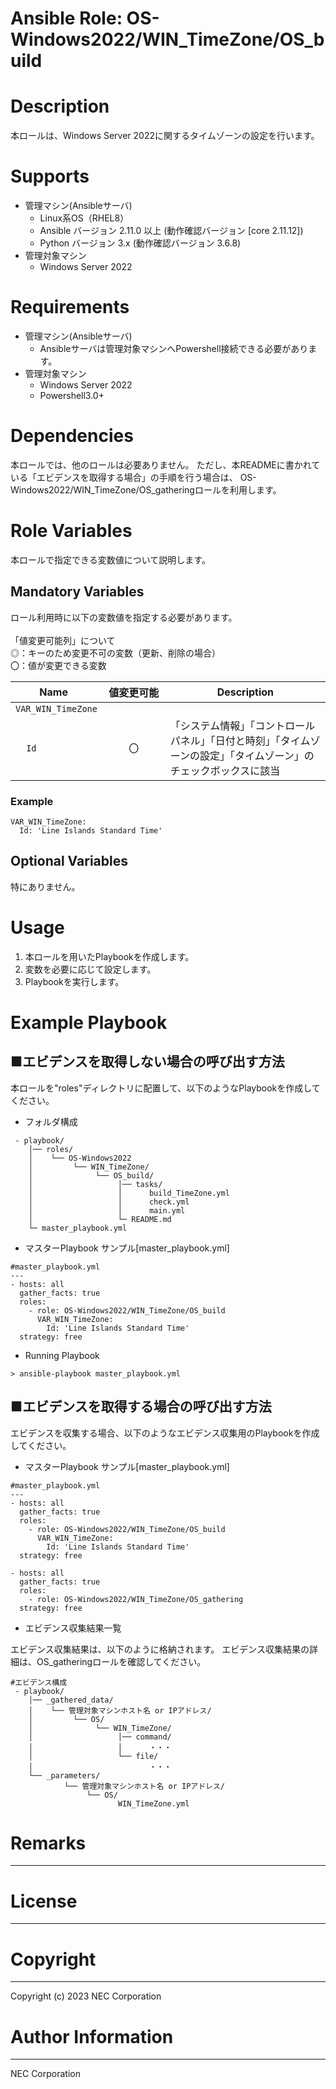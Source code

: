 Ansible Role: OS-Windows2022/WIN_TimeZone/OS_build
=======================================================
# Description
本ロールは、Windows Server 2022に関するタイムゾーンの設定を行います。

# Supports
- 管理マシン(Ansibleサーバ)
  * Linux系OS（RHEL8）
  * Ansible バージョン 2.11.0 以上 (動作確認バージョン [core 2.11.12])
  * Python バージョン 3.x  (動作確認バージョン 3.6.8)
- 管理対象マシン
  * Windows Server 2022

# Requirements
- 管理マシン(Ansibleサーバ)
  * Ansibleサーバは管理対象マシンへPowershell接続できる必要があります。
- 管理対象マシン
  * Windows Server 2022
  * Powershell3.0+

# Dependencies

本ロールでは、他のロールは必要ありません。
ただし、本READMEに書かれている「エビデンスを取得する場合」の手順を行う場合は、
OS-Windows2022/WIN_TimeZone/OS_gatheringロールを利用します。

# Role Variables

本ロールで指定できる変数値について説明します。

## Mandatory Variables

ロール利用時に以下の変数値を指定する必要があります。<br>
<br>
「値変更可能列」について<br>
  ◎：キーのため変更不可の変数（更新、削除の場合）<br>
  〇：値が変更できる変数<br>

| Name     | 値変更可能 | Description | 
| -------- | :-----------: | ----------- | 
| `VAR_WIN_TimeZone` | 
| &nbsp;&nbsp;&nbsp;&nbsp;`Id` | &nbsp;&nbsp;&nbsp;&nbsp;&nbsp;&nbsp;&nbsp;&nbsp;〇&nbsp;&nbsp;&nbsp;&nbsp;&nbsp;&nbsp;&nbsp;&nbsp; | 「システム情報」「コントロールパネル」「日付と時刻」「タイムゾーンの設定」「タイムゾーン」のチェックボックスに該当 | 


### Example
~~~
VAR_WIN_TimeZone:
  Id: 'Line Islands Standard Time'

~~~


## Optional Variables

特にありません。

# Usage

1. 本ロールを用いたPlaybookを作成します。
2. 変数を必要に応じて設定します。
3. Playbookを実行します。

# Example Playbook

## ■エビデンスを取得しない場合の呼び出す方法

本ロールを"roles"ディレクトリに配置して、以下のようなPlaybookを作成してください。

- フォルダ構成

~~~
 - playbook/
    │── roles/
    │    └── OS-Windows2022
    │         └── WIN_TimeZone/
    │              └── OS_build/
    │                   │── tasks/
    │                   │      build_TimeZone.yml
    │                   │      check.yml
    │                   │      main.yml
    │                   └─ README.md
    └─ master_playbook.yml
~~~

- マスターPlaybook サンプル[master_playbook.yml]

~~~
#master_playbook.yml
---
- hosts: all
  gather_facts: true
  roles:
    - role: OS-Windows2022/WIN_TimeZone/OS_build
      VAR_WIN_TimeZone:
        Id: 'Line Islands Standard Time'
  strategy: free
~~~

- Running Playbook

~~~
> ansible-playbook master_playbook.yml
~~~

## ■エビデンスを取得する場合の呼び出す方法

エビデンスを収集する場合、以下のようなエビデンス収集用のPlaybookを作成してください。  

- マスターPlaybook サンプル[master_playbook.yml]

~~~
#master_playbook.yml
---
- hosts: all
  gather_facts: true
  roles:
    - role: OS-Windows2022/WIN_TimeZone/OS_build
      VAR_WIN_TimeZone:
        Id: 'Line Islands Standard Time'
  strategy: free

- hosts: all
  gather_facts: true
  roles:
    - role: OS-Windows2022/WIN_TimeZone/OS_gathering
  strategy: free
~~~

- エビデンス収集結果一覧

エビデンス収集結果は、以下のように格納されます。
エビデンス収集結果の詳細は、OS_gatheringロールを確認してください。

~~~
#エビデンス構成
 - playbook/
    │── _gathered_data/
    │    └── 管理対象マシンホスト名 or IPアドレス/
    │         └── OS/
    │              └── WIN_TimeZone/
    │                   │── command/
    │                   │      ・・・
    │                   └── file/
    │                          ・・・
    └── _parameters/
            └── 管理対象マシンホスト名 or IPアドレス/
                 └── OS/
                        WIN_TimeZone.yml
~~~

# Remarks
-------

# License
-------

# Copyright
---------
Copyright (c) 2023 NEC Corporation

# Author Information
------------------
NEC Corporation
